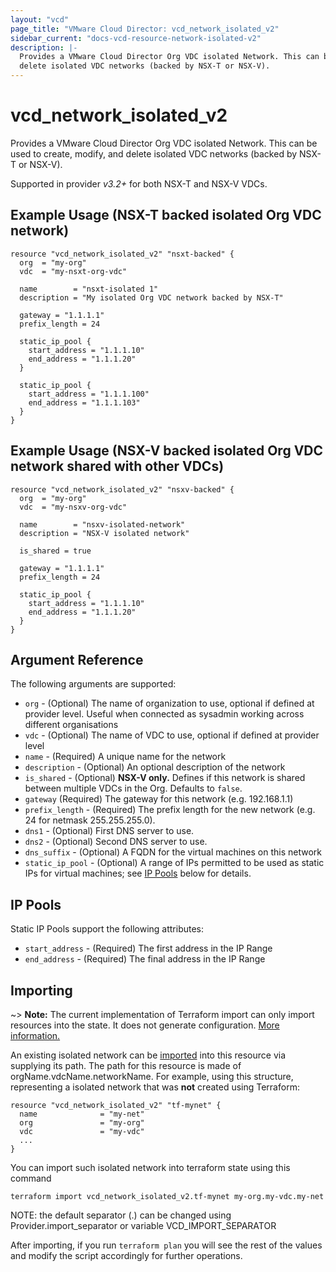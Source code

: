 ```yaml
---
layout: "vcd"
page_title: "VMware Cloud Director: vcd_network_isolated_v2"
sidebar_current: "docs-vcd-resource-network-isolated-v2"
description: |-
  Provides a VMware Cloud Director Org VDC isolated Network. This can be used to create, modify, and
  delete isolated VDC networks (backed by NSX-T or NSX-V).
---
```


# vcd\_network\_isolated\_v2

Provides a VMware Cloud Director Org VDC isolated Network. This can be used to create, modify, and
delete isolated VDC networks (backed by NSX-T or NSX-V).

Supported in provider *v3.2+* for both NSX-T and NSX-V VDCs.

## Example Usage (NSX-T backed isolated Org VDC network)

```hcl
resource "vcd_network_isolated_v2" "nsxt-backed" {
  org  = "my-org"
  vdc  = "my-nsxt-org-vdc"

  name        = "nsxt-isolated 1"
  description = "My isolated Org VDC network backed by NSX-T"

  gateway = "1.1.1.1"
  prefix_length = 24

  static_ip_pool {
    start_address = "1.1.1.10"
    end_address = "1.1.1.20"
  }

  static_ip_pool {
    start_address = "1.1.1.100"
    end_address = "1.1.1.103"
  }
}
```

## Example Usage (NSX-V backed isolated Org VDC network shared with other VDCs)

```hcl
resource "vcd_network_isolated_v2" "nsxv-backed" {
  org  = "my-org"
  vdc  = "my-nsxv-org-vdc"
  
  name        = "nsxv-isolated-network"
  description = "NSX-V isolated network"

  is_shared = true

  gateway = "1.1.1.1"
  prefix_length = 24

  static_ip_pool {
    start_address = "1.1.1.10"
    end_address = "1.1.1.20"
  }
}
```

## Argument Reference

The following arguments are supported:

* `org` - (Optional) The name of organization to use, optional if defined at provider level. Useful 
  when connected as sysadmin working across different organisations
* `vdc` - (Optional) The name of VDC to use, optional if defined at provider level
* `name` - (Required) A unique name for the network
* `description` - (Optional) An optional description of the network
* `is_shared` - (Optional) **NSX-V only.** Defines if this network is shared between multiple VDCs
  in the Org.  Defaults to `false`.
* `gateway` (Required) The gateway for this network (e.g. 192.168.1.1)
* `prefix_length` - (Required) The prefix length for the new network (e.g. 24 for netmask 255.255.255.0).
* `dns1` - (Optional) First DNS server to use.
* `dns2` - (Optional) Second DNS server to use.
* `dns_suffix` - (Optional) A FQDN for the virtual machines on this network
* `static_ip_pool` - (Optional) A range of IPs permitted to be used as static IPs for
  virtual machines; see [IP Pools](#ip-pools) below for details.

<a id="ip-pools"></a>
## IP Pools

Static IP Pools support the following attributes:

* `start_address` - (Required) The first address in the IP Range
* `end_address` - (Required) The final address in the IP Range

## Importing

~> **Note:** The current implementation of Terraform import can only import resources into the state. It does not generate
configuration. [More information.][docs-import]

An existing isolated network can be [imported][docs-import] into this resource via supplying its path.
The path for this resource is made of orgName.vdcName.networkName.
For example, using this structure, representing a isolated network that was **not** created using Terraform:

```hcl
resource "vcd_network_isolated_v2" "tf-mynet" {
  name              = "my-net"
  org               = "my-org"
  vdc               = "my-vdc"
  ...
}
```

You can import such isolated network into terraform state using this command

```
terraform import vcd_network_isolated_v2.tf-mynet my-org.my-vdc.my-net
```

NOTE: the default separator (.) can be changed using Provider.import_separator or variable VCD_IMPORT_SEPARATOR

[docs-import]:https://www.terraform.io/docs/import/

After importing, if you run `terraform plan` you will see the rest of the values and modify the script accordingly for
further operations.
